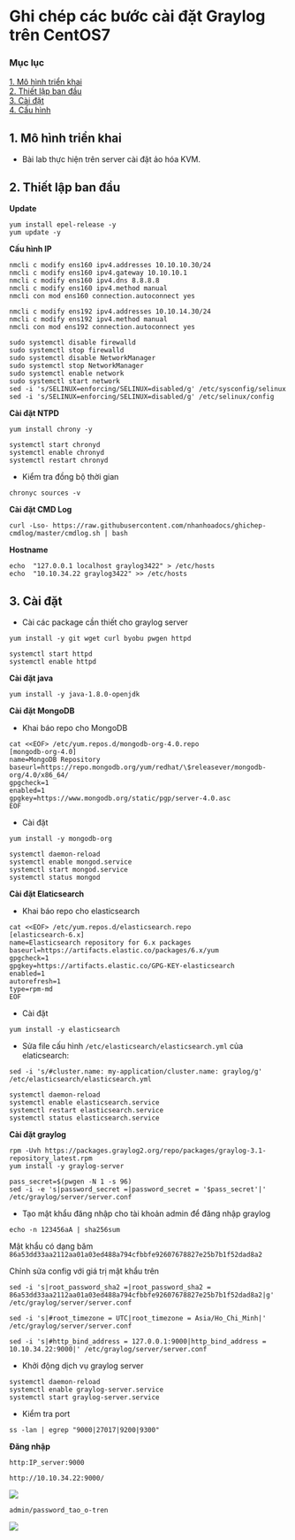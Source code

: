# Ghi chép các bước cài đặt Graylog trên CentOS7


### Mục lục

[1. Mô hình triển khai](#mohinh)<br>
[2. Thiết lập ban đầu](#thietlap)<br>
[3. Cài đặt](#caidat)<br>
[4. Cấu hình](#cauhinh)<br>


<a name="mohinh"></a>
## 1. Mô hình triển khai

- Bài lab thực hiện trên server cài đặt ảo hóa KVM.

<a name="thietlap"></a>
## 2. Thiết lập ban đầu

**Update**

```
yum install epel-release -y
yum update -y
```

**Cấu hình IP**

```
nmcli c modify ens160 ipv4.addresses 10.10.10.30/24
nmcli c modify ens160 ipv4.gateway 10.10.10.1
nmcli c modify ens160 ipv4.dns 8.8.8.8
nmcli c modify ens160 ipv4.method manual
nmcli con mod ens160 connection.autoconnect yes

nmcli c modify ens192 ipv4.addresses 10.10.14.30/24
nmcli c modify ens192 ipv4.method manual
nmcli con mod ens192 connection.autoconnect yes

sudo systemctl disable firewalld
sudo systemctl stop firewalld
sudo systemctl disable NetworkManager
sudo systemctl stop NetworkManager
sudo systemctl enable network
sudo systemctl start network
sed -i 's/SELINUX=enforcing/SELINUX=disabled/g' /etc/sysconfig/selinux
sed -i 's/SELINUX=enforcing/SELINUX=disabled/g' /etc/selinux/config
```

**Cài đặt NTPD**

```
yum install chrony -y 
```

```
systemctl start chronyd 
systemctl enable chronyd
systemctl restart chronyd 
```
 - Kiểm tra đồng bộ thời gian
 
```
chronyc sources -v
```

**Cài đặt CMD Log**

```
curl -Lso- https://raw.githubusercontent.com/nhanhoadocs/ghichep-cmdlog/master/cmdlog.sh | bash
```

**Hostname**

```
echo  "127.0.0.1 localhost graylog3422" > /etc/hosts
echo  "10.10.34.22 graylog3422" >> /etc/hosts
```

<a name="caidat"></a>
## 3. Cài đặt

- Cài các package cần thiết cho graylog server

```
yum install -y git wget curl byobu pwgen httpd
```

```
systemctl start httpd 
systemctl enable httpd 
```

**Cài đặt java**

```
yum install -y java-1.8.0-openjdk
```

**Cài đặt MongoDB**

- Khai báo repo cho MongoDB

```
cat <<EOF> /etc/yum.repos.d/mongodb-org-4.0.repo
[mongodb-org-4.0]
name=MongoDB Repository
baseurl=https://repo.mongodb.org/yum/redhat/\$releasever/mongodb-org/4.0/x86_64/
gpgcheck=1
enabled=1
gpgkey=https://www.mongodb.org/static/pgp/server-4.0.asc
EOF
```

- Cài đặt

```
yum install -y mongodb-org
```

```
systemctl daemon-reload
systemctl enable mongod.service
systemctl start mongod.service
systemctl status mongod
```

**Cài đặt Elaticsearch**

- Khai báo repo cho elasticsearch

```
cat <<EOF> /etc/yum.repos.d/elasticsearch.repo
[elasticsearch-6.x]
name=Elasticsearch repository for 6.x packages
baseurl=https://artifacts.elastic.co/packages/6.x/yum
gpgcheck=1
gpgkey=https://artifacts.elastic.co/GPG-KEY-elasticsearch
enabled=1
autorefresh=1
type=rpm-md
EOF
```

- Cài đặt

```
yum install -y elasticsearch
```

- Sửa file cấu hình `/etc/elasticsearch/elasticsearch.yml` của elaticsearch:

```
sed -i 's/#cluster.name: my-application/cluster.name: graylog/g' /etc/elasticsearch/elasticsearch.yml
```

```
systemctl daemon-reload
systemctl enable elasticsearch.service
systemctl restart elasticsearch.service
systemctl status elasticsearch.service
```

**Cài đặt graylog**

```
rpm -Uvh https://packages.graylog2.org/repo/packages/graylog-3.1-repository_latest.rpm
yum install -y graylog-server
```

```
pass_secret=$(pwgen -N 1 -s 96)
sed -i -e 's|password_secret =|password_secret = '$pass_secret'|' /etc/graylog/server/server.conf
```

- Tạo mật khẩu đăng nhập cho tài khoản admin để đăng nhập graylog

```
echo -n 123456aA | sha256sum
```

Mật khẩu có dạng băm `86a53dd33aa2112aa01a03ed488a794cfbbfe92607678827e25b7b1f52dad8a2`

Chỉnh sửa config với giá trị mật khẩu trên

```
sed -i 's|root_password_sha2 =|root_password_sha2 = 86a53dd33aa2112aa01a03ed488a794cfbbfe92607678827e25b7b1f52dad8a2|g' /etc/graylog/server/server.conf
```

```
sed -i 's|#root_timezone = UTC|root_timezone = Asia/Ho_Chi_Minh|' /etc/graylog/server/server.conf
```

```
sed -i 's|#http_bind_address = 127.0.0.1:9000|http_bind_address = 10.10.34.22:9000|' /etc/graylog/server/server.conf
```

- Khởi động dịch vụ graylog server

```
systemctl daemon-reload
systemctl enable graylog-server.service
systemctl start graylog-server.service
```

- Kiểm tra port

```
ss -lan | egrep "9000|27017|9200|9300"
```

**Đăng nhập**

```
http:IP_server:9000
```

```
http://10.10.34.22:9000/
```

![](../images/ai-dat-graylog-c7/Screenshot_822.png)

```
admin/password_tao_o-tren
```

![](../images/ai-dat-graylog-c7/Screenshot_823.png)

